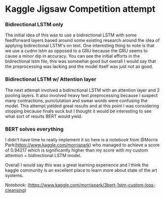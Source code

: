 <H1> Kaggle Jigsaw Competition attempt </H1>

<H3>Bidirectional LSTM only </H3>
The initial idea of this was to use a bidirectional LSTM with some feedforward layers based around some
existing research around the idea of applying bidirectional LSTM's on text. One interesting thing to note
is that we use a cudnn lstm as opposed to a GRU because the GRU seems to cause a minor dip in accuracy.
You can see the initial efforts in the bidirectional lstm file, this was somewhat good but overall I would
say that the preprocessing was lacking and the model itself was just not as good.

<H3>Bidirectional LSTM w/ Attention layer </H3>
The next attempt involved a bidirectional LSTM with an attention layer and 2 pooling layers. It also involved
heavy text preprocessing because I suspect many contractions, punctutation and swear words were confusing the
model. This attempt yielded great results and at this point I was considering stopping because finals suck but I thought it would be interesting to see what sort of results BERT would yield.

<H3>BERT solves everything</H3>

I didn't have time to really implement it so here is a notebook from @Morris Park(https://www.kaggle.com/morrispark) who managed to achieve a score of 0.94217 which is significantly higher than my score with my
custom attention + bidirectional LSTM model.

Overall I would say this was a great learning experience and I think the kaggle community is an excellent place to learn more about state of the art systems.

Notebook: (https://www.kaggle.com/morrispark/3bert-1stm-custom-loss-cleansing)
